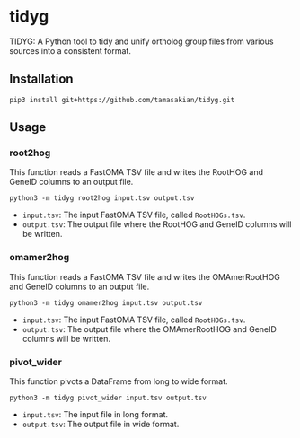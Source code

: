 # tidyg
TIDYG: A Python tool to tidy and unify ortholog group files from various sources into a consistent format.

## Installation
```
pip3 install git+https://github.com/tamasakian/tidyg.git
```

## Usage

### root2hog
This function reads a FastOMA TSV file and writes the RootHOG and GeneID columns to an output file.
```
python3 -m tidyg root2hog input.tsv output.tsv
```
- `input.tsv`: The input FastOMA TSV file, called `RootHOGs.tsv`.
- `output.tsv`: The output file where the RootHOG and GeneID columns will be written.

### omamer2hog
This function reads a FastOMA TSV file and writes the OMAmerRootHOG and GeneID columns to an output file.
```
python3 -m tidyg omamer2hog input.tsv output.tsv
```
- `input.tsv`: The input FastOMA TSV file, called `RootHOGs.tsv`.
- `output.tsv`: The output file where the OMAmerRootHOG and GeneID columns will be written.

### pivot_wider
This function pivots a DataFrame from long to wide format.
```
python3 -m tidyg pivot_wider input.tsv output.tsv
```
- `input.tsv`: The input file in long format.
- `output.tsv`: The output file in wide format.